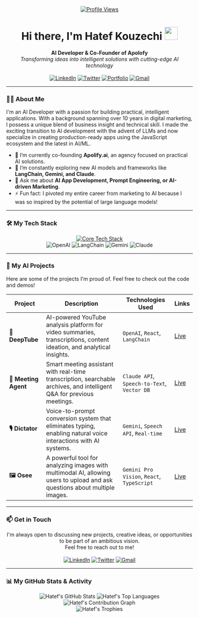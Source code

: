 <div align="center">
  <!-- 🖼️ TODO: Add a banner image here! (e.g., 1280x400px) -->
  <a href="https://github.com/happydreammmer">
    <img src="https://komarev.com/ghpvc/?username=happydreammmer&label=Profile%20Views&color=blueviolet&style=flat-square" alt="Profile Views"/>
  </a>
  <h1 align="center">Hi there, I'm Hatef Kouzechi <img src="https://media.giphy.com/media/hvRJCLFzcasrR4ia7z/giphy.gif" width="35"></h1>
  <strong>AI Developer & Co-Founder of Apolofy</strong><br/>
  <em>Transforming ideas into intelligent solutions with cutting-edge AI technology</em>
</div>

<br>

<div align="center">
  <a href="https://www.linkedin.com/in/hkouzechi/"><img src="https://img.shields.io/badge/LinkedIn-0077B5?style=for-the-badge&logo=linkedin&logoColor=white" alt="LinkedIn"></a>
  <a href="https://x.com/hatef_apolofy"><img src="https://img.shields.io/badge/Twitter-1DA1F2?style=for-the-badge&logo=twitter&logoColor=white" alt="Twitter"></a>
  <a href="https://happydreammmer.github.io/public/"><img src="https://img.shields.io/badge/Portfolio-478248?style=for-the-badge&logo=About.me&logoColor=white" alt="Portfolio"></a>
  <a href="mailto:h.kouzechi@gmail.com"><img src="https://img.shields.io/badge/Gmail-D14836?style=for-the-badge&logo=gmail&logoColor=white" alt="Gmail"></a>
</div>

---

### 👨‍💻 About Me

I'm an AI Developer with a passion for building practical, intelligent applications. With a background spanning over 10 years in digital marketing, I possess a unique blend of business insight and technical skill. I made the exciting transition to AI development with the advent of LLMs and now specialize in creating production-ready apps using the JavaScript ecosystem and the latest in AI/ML.

- 🔭 I’m currently co-founding **Apolify.ai**, an agency focused on practical AI solutions.
- 🌱 I’m constantly exploring new AI models and frameworks like **LangChain, Gemini, and Claude**.
- 💬 Ask me about **AI App Development, Prompt Engineering, or AI-driven Marketing**.
- ⚡ Fun fact: I pivoted my entire career from marketing to AI because I was so inspired by the potential of large language models!

---

### 🛠️ My Tech Stack

<p align="center">
  <a href="https://skillicons.dev">
    <img src="https://skillicons.dev/icons?i=js,ts,react,nodejs,mongodb,docker" alt="Core Tech Stack"/>
  </a>
  <br>
  <img src="https://img.shields.io/badge/OpenAI-412991?style=for-the-badge&logo=openai&logoColor=white" alt="OpenAI">
  <img src="https://img.shields.io/badge/LangChain-00865D?style=for-the-badge" alt="LangChain">
  <img src="https://img.shields.io/badge/Google%20Gemini-8e44ad?style=for-the-badge" alt="Gemini">
  <img src="https://img.shields.io/badge/Claude-d97757?style=for-the-badge" alt="Claude">
</p>

---

### 🚀 My AI Projects

Here are some of the projects I'm proud of. Feel free to check out the code and demos!

| Project                                     | Description                                                                                                                   | Technologies Used                               | Links                                     |
| ------------------------------------------- | ----------------------------------------------------------------------------------------------------------------------------- | ----------------------------------------------- | ----------------------------------------- |
| **🎥 DeepTube**                             | AI-powered YouTube analysis platform for video summaries, transcriptions, content ideation, and analytical insights.          | `OpenAI`, `React`, `LangChain`                  | [Live](https://happydreammmer.github.io/public/deeptube) |
| **🤝 Meeting Agent**                        | Smart meeting assistant with real-time transcription, searchable archives, and intelligent Q&A for previous meetings.          | `Claude API`, `Speech-to-Text`, `Vector DB`     | [Live](https://happydreammmer.github.io/public/meeting-agent) |
| **🎙️ Dictator**                             | Voice-to-prompt conversion system that eliminates typing, enabling natural voice interactions with AI systems.                  | `Gemini`, `Speech API`, `Real-time`             | [Live](https://happydreammmer.github.io/public/dictator) |
| **🖼️ Osee**                                 | A powerful tool for analyzing images with multimodal AI, allowing users to upload and ask questions about multiple images.    | `Gemini Pro Vision`, `React`, `TypeScript`      | [Live](https://happydreammmer.github.io/public/osee) |

---

### 📫 Get in Touch

<p align="center">
  I'm always open to discussing new projects, creative ideas, or opportunities to be part of an ambitious vision. <br/> Feel free to reach out to me!
  <br/><br/>
  <a href="https://www.linkedin.com/in/hkouzechi/"><img src="https://img.shields.io/badge/LinkedIn-0077B5?style=for-the-badge&logo=linkedin&logoColor=white" alt="LinkedIn"></a>
  <a href="https://x.com/hatef_apolofy"><img src="https://img.shields.io/badge/Twitter-1DA1F2?style=for-the-badge&logo=twitter&logoColor=white" alt="Twitter"></a>
  <a href="mailto:h.kouzechi@gmail.com"><img src="https://img.shields.io/badge/Gmail-D14836?style=for-the-badge&logo=gmail&logoColor=white" alt="Gmail"></a>
</p>

---

### 📊 My GitHub Stats & Activity

<p align="center">
  <img src="https://github-readme-stats.vercel.app/api?username=happydreammmer&show_icons=true&theme=tokyonight&hide_border=true&count_private=true" alt="Hatef's GitHub Stats">
  <img src="https://github-readme-stats.vercel.app/api/top-langs/?username=happydreammmer&layout=compact&theme=tokyonight&hide_border=true&count_private=true" alt="Hatef's Top Languages">
  <br>
  <img src="https://github-readme-activity-graph.vercel.app/graph?username=happydreammmer&theme=tokyo-night&hide_border=true" alt="Hatef's Contribution Graph"/>
  <br>
  <img src="https://github-profile-trophy.vercel.app/?username=happydreammmer&theme=tokyonight&row=1&column=7&no-frame=true&no-bg=true" alt="Hatef's Trophies"/>
</p>
